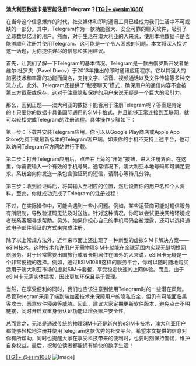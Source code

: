**澳大利亚数据卡是否能注册Telegram？[[TG💪+ @esim1088](https://t.me/s/esim1088)]**

在当今这个信息爆炸的时代，社交媒体和即时通讯工具已经成为我们生活中不可或缺的一部分。其中，Telegram作为一款功能强大、安全可靠的聊天软件，吸引了全球数以亿计的用户。然而，对于生活在澳大利亚的人来说，使用本地数据卡是否能够顺利注册并使用Telegram，这可能是一个令人困惑的问题。本文将深入探讨这一话题，为你提供详尽的信息和实用建议。

首先，让我们了解一下Telegram的基本情况。Telegram是一款由俄罗斯开发者帕维尔·杜罗夫（Pavel Durov）于2013年推出的即时通讯应用程序。它以其强大的加密技术和丰富的功能而闻名，支持文字、语音、视频通话以及文件传输等多种交流方式。此外，Telegram还提供了“秘密聊天”模式，确保用户的通信内容不会被第三方截获或保存，这对于注重隐私保护的用户来说无疑是一个巨大的吸引力。

那么，回到正题——澳大利亚的数据卡能否用于注册Telegram呢？答案是肯定的！只要你的数据卡具备国际通用的SIM卡格式，并且能够正常连接到互联网，就可以轻松完成Telegram的注册流程。具体操作步骤如下：

第一步：下载并安装Telegram应用。你可以从Google Play商店或Apple App Store免费下载最新版本的Telegram客户端。如果你的手机不支持上述平台，也可以访问Telegram官方网站进行下载。

第二步：打开Telegram应用后，点击右上角的“开始”按钮，进入注册界面。在这里，你需要输入一个有效的手机号码。通常情况下，澳大利亚本地号码即可满足要求。系统会向你发送一条包含验证码的短信，请耐心等待几分钟。

第三步：收到验证码后，将其输入至相应的位置，然后设置你的用户名和个人资料。至此，你就成功完成了Telegram的注册过程！

不过，在实际操作中，可能会遇到一些小问题。例如，某些运营商可能对短信服务有所限制，导致验证码无法及时送达。针对这种情况，你可以尝试更换网络环境或者联系客服寻求帮助。另外，如果你担心自己的手机号码会被泄露，还可以选择通过电子邮件验证的方式来完成注册。

除了以上常规方法外，近年来市面上还出现了一种新型的虚拟SIM卡解决方案——eSIM技术。这种技术允许用户无需物理SIM卡就能在全球范围内实现无缝切换网络服务。对于经常需要出国旅行或者长期居住在国外的人来说，eSIM卡无疑是一个非常便捷的选择。例如，通过ESIM1088这样的服务平台，你可以随时随地购买适用于澳大利亚市场的虚拟SIM卡套餐，享受稳定快速的上网体验。而且，由于eSIM卡无需实体插拔，因此更加环保且易于管理。

当然，在享受便利的同时，我们也应该注意到使用Telegram时的一些潜在风险。尽管Telegram采用了端到端加密技术来保障用户的隐私安全，但仍有可能面临黑客攻击、恶意软件侵袭等威胁。因此，建议大家定期更新软件版本，避免点击不明链接，同时开启双重身份认证功能以增强账户安全性。

总而言之，无论是通过传统的物理SIM卡还是新兴的eSIM卡技术，澳大利亚用户都能够轻松地注册并使用Telegram这款优秀的社交平台。希望本文提供的信息对你有所帮助，同时也提醒大家在享受科技带来的便利时，也要时刻保持警惕，维护自身权益。最后，祝每位读者都能拥有愉快的数字生活！

[[TG💪+ @esim1088](https://t.me/s/esim1088) ![Image](https://i.postimg.cc/4NQfJmqS/Snipaste-2025-05-13-00-14-12.png)]